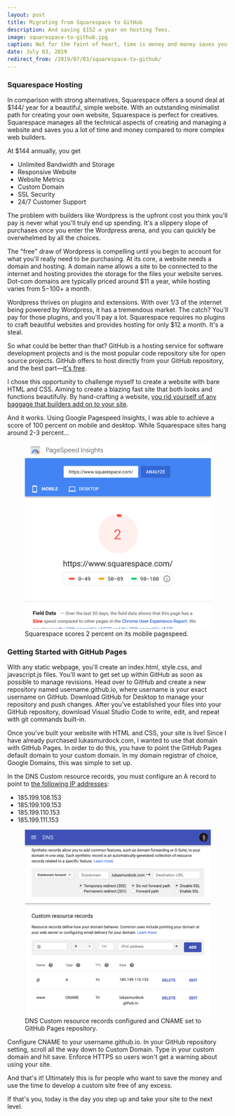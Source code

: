 ```yaml
---
layout: post
title: Migrating from Squarespace to GitHub
description: And saving $152 a year on hosting fees.
image: squarespace-to-github.jpg
caption: Not for the faint of heart, time is money and money saves you time.
date: July 03, 2019
redirect_from: /2019/07/03/squarespace-to-github/
---
```


### Squarespace Hosting
In comparison with strong alternatives, Squarespace offers a sound deal at $144/ year for a beautiful, simple website. With an outstanding minimalist path for creating your own website, Squarespace is perfect for creatives. Squarespace manages all the technical aspects of creating and managing a website and saves you a lot of time and money compared to more complex web builders.

At $144 annually, you get

- Unlimited Bandwidth and Storage
- Responsive Website
- Website Metrics
- Custom Domain
- SSL Security
- 24/7 Customer Support

The problem with builders like Wordpress is the upfront cost you think you'll pay is never what you'll truly end up spending. It's a slippery slope of purchases once you enter the Wordpress arena, and you can quickly be overwhelmed by all the choices.

The "free" draw of Wordpress is compelling until you begin to account for what you'll really need to be purchasing. At its core, a website needs a domain and hosting. A domain name allows a site to be connected to the internet and hosting provides the storage for the files your website serves. Dot-com domains are typically priced around $11 a year, while hosting varies from $5-$100+ a month.

Wordpress thrives on plugins and extensions. With over 1/3 of the internet being powered by Wordpress, it has a tremendous market. The catch? You'll pay for those plugins, and you'll pay a lot. Squarespace requires no plugins to craft beautiful websites and provides hosting for only $12 a month. It's a steal.

So what could be better than that? GitHub is a hosting service for software development projects and is the most popular code repository site for open source projects. GitHub offers to host directly from your GitHub repository, and the best part—[it's free](https://pages.github.com/).

I chose this opportunity to challenge myself to create a website with bare HTML and CSS. Aiming to create a blazing fast site that both looks and functions beautifully. By hand-crafting a website, [you rid yourself of any baggage that builders add on to your site](https://www.webdesignerdepot.com/2016/05/9-reasons-hand-coding-always-beats-site-builders/).

And it works. Using Google Pagespeed Insights, I was able to achieve a score of 100 percent on mobile and desktop. While Squarespace sites hang around 2-3 percent...

<figure class="blog-figure image component image-big image-fullbleed body-copy-wide">
<img class="picture-image" src="/images/posts/squarespace-google-pagespeed-insights.png" alt="squarespace-google-pagespeed-insights">
<figcaption class="image-text">Squarespace scores 2 percent on its mobile pagespeed.</figcaption>
</figure>

### Getting Started with GitHub Pages
With any static webpage, you'll create an index.html, style.css, and javascript.js files. You'll want to get set up within GitHub as soon as possible to manage revisions. Head over to GitHub and create a new repository named username.github.io, where username is your exact username on GitHub. Download GitHub for Desktop to manage your repository and push changes. After you've established your files into your GitHub repository, download Visual Studio Code to write, edit, and repeat with git commands built-in.

Once you've built your website with HTML and CSS, your site is live! Since I have already purchased lukasmurdock.com, I wanted to use that domain with GitHub Pages. In order to do this, you have to point the GitHub Pages default domain to your custom domain. In my domain registrar of choice, Google Domains, this was simple to set up.

In the DNS Custom resource records, you must configure an A record to point to [the following IP addresses](https://help.github.com/en/articles/troubleshooting-custom-domains):

- 185.199.108.153
- 185.199.109.153
- 185.199.110.153
- 185.199.111.153

<figure class="blog-figure image component image-big image-fullbleed body-copy-wide">
<img class="picture-image" src="/images/posts/dns-custom-records.png" alt="dns-custom-records">
<figcaption class="image-text">DNS Custom resource records configured and CNAME set to GitHub Pages repository.</figcaption>
</figure>

Configure CNAME to your username.github.io. In your GitHub repository setting, scroll all the way down to Custom Domain. Type in your custom domain and hit save. Enforce HTTPS so users won't get a warning about using your site.

And that's it! Ultimately this is for people who want to save the money and use the time to develop a custom site free of any excess.

If that's you, today is the day you step up and take your site to the next level.
